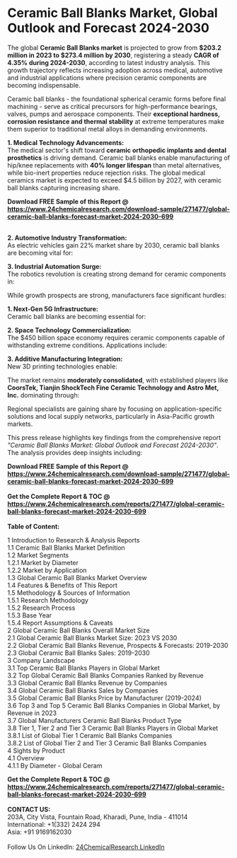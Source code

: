 <h1>Ceramic Ball Blanks Market, Global Outlook and Forecast 2024-2030</h1><p>The global <strong>Ceramic Ball Blanks market</strong> is projected to grow from <strong>$203.2 million in 2023 to $273.4 million by 2030</strong>, registering a steady <strong>CAGR of 4.35% during 2024-2030</strong>, according to latest industry analysis. This growth trajectory reflects increasing adoption across medical, automotive and industrial applications where precision ceramic components are becoming indispensable.</p><p>Ceramic ball blanks - the foundational spherical ceramic forms before final machining - serve as critical precursors for high-performance bearings, valves, pumps and aerospace components. Their <strong>exceptional hardness, corrosion resistance and thermal stability</strong> at extreme temperatures make them superior to traditional metal alloys in demanding environments.</p><p><strong>1. Medical Technology Advancements:</strong><br>
The medical sector's shift toward <strong>ceramic orthopedic implants and dental prosthetics</strong> is driving demand. Ceramic ball blanks enable manufacturing of hip/knee replacements with <strong>40% longer lifespan</strong> than metal alternatives, while bio-inert properties reduce rejection risks. The global medical ceramics market is expected to exceed $4.5 billion by 2027, with ceramic ball blanks capturing increasing share.</p><div><b>Download FREE Sample of this Report @ 
            <a href="https://www.24chemicalresearch.com/download-sample/271477/global-ceramic-ball-blanks-forecast-market-2024-2030-699">
            https://www.24chemicalresearch.com/download-sample/271477/global-ceramic-ball-blanks-forecast-market-2024-2030-699</a></b></div><br><p><strong>2. Automotive Industry Transformation:</strong><br>
As electric vehicles gain 22% market share by 2030, ceramic ball blanks are becoming vital for:  
</p><p><strong>3. Industrial Automation Surge:</strong><br>
The robotics revolution is creating strong demand for ceramic components in:
</p><p>While growth prospects are strong, manufacturers face significant hurdles:</p><p><strong>1. Next-Gen 5G Infrastructure:</strong><br>
Ceramic ball blanks are becoming essential for:
</p><p><strong>2. Space Technology Commercialization:</strong><br>
The $450 billion space economy requires ceramic components capable of withstanding extreme conditions. Applications include:
</p><p><strong>3. Additive Manufacturing Integration:</strong><br>
New 3D printing technologies enable:
</p><p>The market remains <strong>moderately consolidated</strong>, with established players like <strong>CoorsTek, Tianjin ShockTech Fine Ceramic Technology and Astro Met, Inc.</strong> dominating through:</p><p>Regional specialists are gaining share by focusing on application-specific solutions and local supply networks, particularly in Asia-Pacific growth markets.</p><p>This press release highlights key findings from the comprehensive report <em>"Ceramic Ball Blanks Market: Global Outlook and Forecast 2024-2030"</em>. The analysis provides deep insights including:

</p><div><b>Download FREE Sample of this Report @ 
            <a href="https://www.24chemicalresearch.com/download-sample/271477/global-ceramic-ball-blanks-forecast-market-2024-2030-699">
            https://www.24chemicalresearch.com/download-sample/271477/global-ceramic-ball-blanks-forecast-market-2024-2030-699</a></b></div><br><div><b>Get the Complete Report & TOC @ 
            <a href="https://www.24chemicalresearch.com/reports/271477/global-ceramic-ball-blanks-forecast-market-2024-2030-699">
            https://www.24chemicalresearch.com/reports/271477/global-ceramic-ball-blanks-forecast-market-2024-2030-699</a></b></div><br>
            <b>Table of Content:</b><p>1 Introduction to Research & Analysis Reports<br />
    1.1 Ceramic Ball Blanks Market Definition<br />
    1.2 Market Segments<br />
        1.2.1 Market by Diameter<br />
        1.2.2 Market by Application<br />
    1.3 Global Ceramic Ball Blanks Market Overview<br />
    1.4 Features & Benefits of This Report<br />
    1.5 Methodology & Sources of Information<br />
        1.5.1 Research Methodology<br />
        1.5.2 Research Process<br />
        1.5.3 Base Year<br />
        1.5.4 Report Assumptions & Caveats<br />
2 Global Ceramic Ball Blanks Overall Market Size<br />
    2.1 Global Ceramic Ball Blanks Market Size: 2023 VS 2030<br />
    2.2 Global Ceramic Ball Blanks Revenue, Prospects & Forecasts: 2019-2030<br />
    2.3 Global Ceramic Ball Blanks Sales: 2019-2030<br />
3 Company Landscape<br />
    3.1 Top Ceramic Ball Blanks Players in Global Market<br />
    3.2 Top Global Ceramic Ball Blanks Companies Ranked by Revenue<br />
    3.3 Global Ceramic Ball Blanks Revenue by Companies<br />
    3.4 Global Ceramic Ball Blanks Sales by Companies<br />
    3.5 Global Ceramic Ball Blanks Price by Manufacturer (2019-2024)<br />
    3.6 Top 3 and Top 5 Ceramic Ball Blanks Companies in Global Market, by Revenue in 2023<br />
    3.7 Global Manufacturers Ceramic Ball Blanks Product Type<br />
    3.8 Tier 1, Tier 2 and Tier 3 Ceramic Ball Blanks Players in Global Market<br />
        3.8.1 List of Global Tier 1 Ceramic Ball Blanks Companies<br />
        3.8.2 List of Global Tier 2 and Tier 3 Ceramic Ball Blanks Companies<br />
4 Sights by Product<br />
    4.1 Overview<br />
        4.1.1 By Diameter - Global Ceram</p><div><b>Get the Complete Report & TOC @ 
            <a href="https://www.24chemicalresearch.com/reports/271477/global-ceramic-ball-blanks-forecast-market-2024-2030-699">
            https://www.24chemicalresearch.com/reports/271477/global-ceramic-ball-blanks-forecast-market-2024-2030-699</a></b></div><br><b>CONTACT US:</b><br>
            203A, City Vista, Fountain Road, Kharadi, Pune, India - 411014<br>
            International: +1(332) 2424 294<br>
            Asia: +91 9169162030 <br><br>
            Follow Us On LinkedIn: <a href="https://www.linkedin.com/company/24chemicalresearch/">24ChemicalResearch LinkedIn</a>
